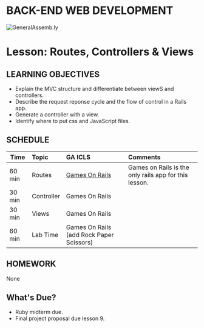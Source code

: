 BACK-END WEB DEVELOPMENT
============================

![GeneralAssemb.ly](https://github.com/generalassembly/ga-ruby-on-rails-for-devs/raw/master/images/ga.png "GeneralAssemb.ly")


Lesson: Routes, Controllers & Views
========

LEARNING OBJECTIVES
--------

- Explain the MVC structure and differentiate between viewS and controllers. 
- Describe the request reponse cycle and the flow of control in a Rails app.
- Generate a controller with a view.
- Identify where to put css and JavaScript files.



SCHEDULE
--------

| Time        | Topic| GA ICLS| Comments |
| ------------- |:-------------|:-------------------|:-------------------|
| 60 min | Routes | [Games On Rails](code_alongs/)| Games on Rails is the only rails app for this lesson.| 
| 30 min | Controller | Games On Rails  | |
| 30 min | Views | Games On Rails | |
| 60 min | Lab Time | Games On Rails (add Rock Paper Scissors) | |



HOMEWORK
--------
None


What's Due?
--------

*	Ruby midterm due.
*	Final project proposal due lesson 9.
